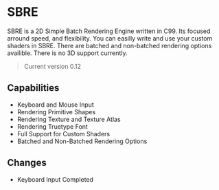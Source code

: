 # SBRE

 SBRE is a 2D Simple Batch Rendering Engine written in C99. Its focused arround speed, and flexibility. 
 You can easilly write and use your custom shaders in SBRE. There are batched and non-batched rendering
 options availible. There is no 3D support currently.

 > Current version 0.12

## Capabilities

- Keyboard and Mouse Input
- Rendering Primitive Shapes
- Rendering Texture and Texture Atlas
- Rendering Truetype Font
- Full Support for Custom Shaders
- Batched and Non-Batched Rendering Options

## Changes

- Keyboard Input Completed